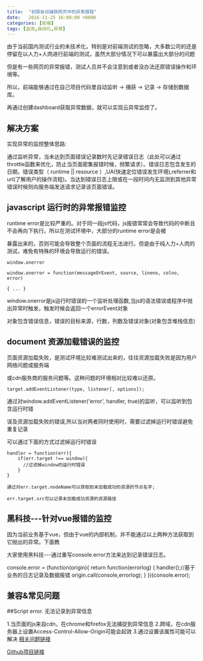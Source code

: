 ```yaml
---
title:  "初探自动捕获网页中的异常报错"
date:   2016-11-25 16:00:00 +0800
categories: [前端]
tags: [监测,自动化,异常]
---
```


由于当前国内测试行业的未技术化，特别是对前端测试的忽略，大多数公司的还是停留在以人力+人肉进行前端的测试，虽然大部分情况下可以暴露出大部分的问题

但是有一些网页的异常报错，测试人员并不会注意到或者没办法还原错误操作和环境等。

所以，前端能够通过在自己项目代码里自动监听 -> 捕获 -> 记录 -> 存储到数据库。

再通过创建dashboard获取异常数据，就可以实现云异常监控了。

解决方案
---

实现异常的监控整体思路:

通过监听异常，当未达到页面错误记录数时先记录错误日志（此处可以通过throttle函数来优化，防止当页面密集报错时候，频繁请求）。错误日志包含发生的日期，错误类型（ runtime || resource ）,UA(快速定位错误发生环境),referrer和url(了解用户的操作流程)。当达到错误日志上限或在一段时间内无监测到其他异常错误时候则向服务端发送请求记录该页面错误。

javascript 运行时的异常报错监控
-----

runtime error是比较严重的。对于同一段js代码，js报错常常会导致代码的中断且不会再向下执行。所以在测试环境中，大部分的runtime error是会被

暴露出来的，否则可能会导致整个页面的流程无法进行。但是由于纯人力+人肉的测试，难免有特殊的环境会导致运行的错误。

    window.onerror

    window.onerror = function(messageOrEvent, source, lineno, colno, error)

    { ... }

window.onerror是js运行时错误的一个监听处理函数,当js的语法错误或程序中抛出异常时触发，触发时候会返回一个errorEvent对象

对象包含错误信息，错误的目标来源，行数，列数及错误对象(对象包含堆栈信息)

document 资源加载错误的监控
----

页面资源加载失败，是测试环境比较难测试出来的，往往资源加载失败是因为用户网络问题或服务端

或cdn服务商的服务问题等。这种问题的环境相对比较难以还原。

    target.addEventListener(type, listener[, options]);

通过对window.addEventListener('error', handler, true)的监听，可以监听到包含运行时错

误及资源加载失败的错误,所以当对两者同时使用时，需要过滤掉运行时错误避免重复记录

可以通过下面的方式过滤掉运行时错误

    handler = function(err){
        if(err.target !== window){
          //过滤掉window的运行时错误
        }
    }

    通过对err.target.nodeName可以获取到未加载成功的资源的节点名字;

    err.target.src可以记录未加载成功资源的资源路径

黑科技---针对vue报错的监控
----

因为当前业务基于vue，但由于vue的内部机制，并不能通过以上两种方法获取到它抛出的异常。下面教

大家使用黑科技---通过重写console.error方法来达到记录错误日志。

console.error = (function(origin){
    return function(errorlog)
    {
      handler();//基于业务的日志记录及数据报错
      origin.call(console,errorlog);
    }
  })(console.error);

兼容&常见问题
---

##Script error. 无法记录到异常信息

1.当页面的js来自cdn，在chrome和firefox无法捕捉到异常信息
2.跨域，在cdn服务器上设置Access-Control-Allow-Origin可能会起效
3.通过设置该属性可能可以解决<script crossorigin="anonymous" src="xx.js"></script>
[相关问题链接](https://danlimerick.wordpress.com/2014/01/18/how-to-catch-javascript-errors-with-window-onerror-even-on-chrome-and-firefox/)

[Github项目链接](https://github.com/CurtisCBS/monitor)
